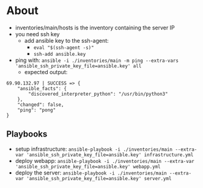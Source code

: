 # About

 - inventories/main/hosts is the inventory containing the server IP
 - you need ssh key
    - add ansible key to the ssh-agent:
        - `eval "$(ssh-agent -s)"`
        - `ssh-add ansible.key`
 - ping with: `ansible -i ./inventories/main -m ping --extra-vars 'ansible_ssh_private_key_file=ansible.key' all`
    - expected output:
```
69.90.132.97 | SUCCESS => {
    "ansible_facts": {
        "discovered_interpreter_python": "/usr/bin/python3"
    },
    "changed": false,
    "ping": "pong"
}
```


## Playbooks

 - setup infrastructure: `ansible-playbook -i ./inventories/main --extra-var 'ansible_ssh_private_key_file=ansible.key' infrastructure.yml`
 - deploy webapp: `ansible-playbook -i ./inventories/main --extra-var 'ansible_ssh_private_key_file=ansible.key' webapp.yml`
 - deploy the server: `ansible-playbook -i ./inventories/main --extra-var 'ansible_ssh_private_key_file=ansible.key' server.yml`
